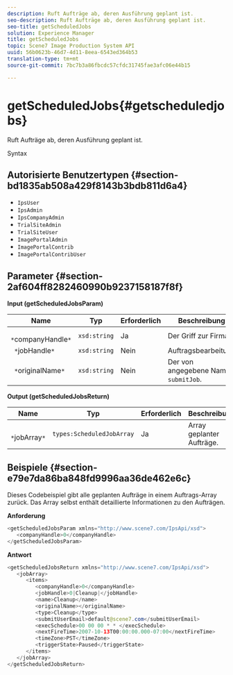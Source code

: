 ```yaml
---
description: Ruft Aufträge ab, deren Ausführung geplant ist.
seo-description: Ruft Aufträge ab, deren Ausführung geplant ist.
seo-title: getScheduledJobs
solution: Experience Manager
title: getScheduledJobs
topic: Scene7 Image Production System API
uuid: 56b0623b-46d7-4d11-8eea-6543ed364b53
translation-type: tm+mt
source-git-commit: 7bc7b3a86fbcdc57cfdc31745fae3afc06e44b15

---
```



# getScheduledJobs{#getscheduledjobs}

Ruft Aufträge ab, deren Ausführung geplant ist.

Syntax

## Autorisierte Benutzertypen {#section-bd1835ab508a429f8143b3bdb811d6a4}

* `IpsUser`
* `IpsAdmin`
* `IpsCompanyAdmin`
* `TrialSiteAdmin`
* `TrialSiteUser`
* `ImagePortalAdmin`
* `ImagePortalContrib`
* `ImagePortalContribUser`

## Parameter {#section-2af604ff8282460990b9237158187f8f}

**Input (getScheduledJobsParam)**

| Name | Typ | Erforderlich | Beschreibung |
|---|---|---|---|
| ` *`companyHandle`*` | `xsd:string` | Ja | Der Griff zur Firma. |
| ` *`jobHandle`*` | `xsd:string` | Nein | Auftragsbearbeitung |
| ` *`originalName`*` | `xsd:string` | Nein | Der von angegebene Name `submitJob`. |

**Output (getScheduledJobsReturn)**

| Name | Typ | Erforderlich | Beschreibung |
|---|---|---|---|
| ` *`jobArray`*` | `types:ScheduledJobArray` | Ja | Array geplanter Aufträge. |

## Beispiele {#section-e79e7da86ba848fd9996aa36de462e6c}

Dieses Codebeispiel gibt alle geplanten Aufträge in einem Auftrags-Array zurück. Das Array selbst enthält detaillierte Informationen zu den Aufträgen.

**Anforderung**

```java
<getScheduledJobsParam xmlns="http://www.scene7.com/IpsApi/xsd">
   <companyHandle>0</companyHandle>
</getScheduledJobsParam>
```

**Antwort**

```java
<getScheduledJobsReturn xmlns="http://www.scene7.com/IpsApi/xsd">
   <jobArray>
      <items>
         <companyHandle>0</companyHandle>
         <jobHandle>0|Cleanup|</jobHandle>
         <name>Cleanup</name>
         <originalName></originalName>
         <type>Cleanup</type>
         <submitUserEmail>default@scene7.com</submitUserEmail>
         <execSchedule>00 00 00 * * </execSchedule>
         <nextFireTime>2007-10-13T00:00:00.000-07:00</nextFireTime>
         <timeZone>PST</timeZone>
         <triggerState>Paused</triggerState>
      </items>
   </jobArray>
</getScheduledJobsReturn>
```

